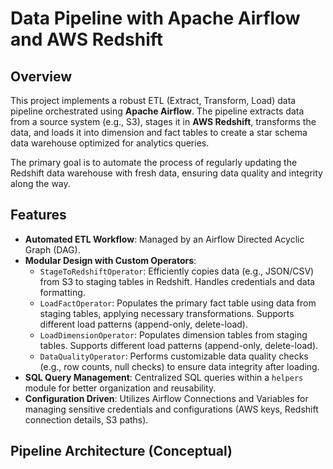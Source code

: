 # Data Pipeline with Apache Airflow and AWS Redshift


## Overview

This project implements a robust ETL (Extract, Transform, Load) data pipeline orchestrated using **Apache Airflow**. The pipeline extracts data from a source system (e.g., S3), stages it in **AWS Redshift**, transforms the data, and loads it into dimension and fact tables to create a star schema data warehouse optimized for analytics queries.

The primary goal is to automate the process of regularly updating the Redshift data warehouse with fresh data, ensuring data quality and integrity along the way.

## Features

- **Automated ETL Workflow**: Managed by an Airflow Directed Acyclic Graph (DAG).
- **Modular Design with Custom Operators**:
    - `StageToRedshiftOperator`: Efficiently copies data (e.g., JSON/CSV) from S3 to staging tables in Redshift. Handles credentials and data formatting.
    - `LoadFactOperator`: Populates the primary fact table using data from staging tables, applying necessary transformations. Supports different load patterns (append-only, delete-load).
    - `LoadDimensionOperator`: Populates dimension tables from staging tables. Supports different load patterns (append-only, delete-load).
    - `DataQualityOperator`: Performs customizable data quality checks (e.g., row counts, null checks) to ensure data integrity after loading.
- **SQL Query Management**: Centralized SQL queries within a `helpers` module for better organization and reusability.
- **Configuration Driven**: Utilizes Airflow Connections and Variables for managing sensitive credentials and configurations (AWS keys, Redshift connection details, S3 paths).

## Pipeline Architecture (Conceptual)

